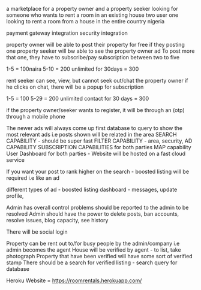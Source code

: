 a marketplace for a property owner and a property seeker
looking for someone who wants to rent a room in an existing house
two user
one looking to rent a room from a house
in the entire country nigeria

payment gateway integration
security integration

property owner will be able to post their property for free if they posting one
property seeker will bw able to see the property owner ad
To post more that one, they have to subscribe/pay subscription between two to five

1-5 = 100naira
5-10 = 200
unlimited for 30days = 300

rent seeker can see, view, but cannot seek out/chat the property owner
if he clicks on chat, there will be a popup for subscription

1-5 = 100
5-29 = 200
unlimited contact for 30 days = 300

if the property owner/seeker wants to register, it will be through an (otp) through a mobile phone

The newer ads will always come up first
database to query to show the most relevant ads 
i.e posts shown will be related in the area
SEARCH CAPABILITY - should be super fast
FILTER CAPABILITY - area, security, 
AD CAPABILITY
SUBSCRIPTION CAPABILITIES for both parties
MAP capability
User Dashboard for both parties - 
Website will be hosted on a fast cloud service

If you want your post to rank higher on the search - boosted listing will be required i.e like an ad

different
types of ad - boosted listing
dashboard - messages, update profile, 

Admin has overall control
problems should be reported to the admin to be resolved
Admin should have the power to delete posts, ban accounts, resolve issues, blog capacity, see history

There will be social login

Property can be rent out to/for busy people by the admin/company 
i.e admin becomes the agent
House will be verified by agent - to list, take photograph
Property that have been verified will have some sort of verified stamp
There should be a search for verified listing - search query for database


Heroku Website = https://roomrentals.herokuapp.com/